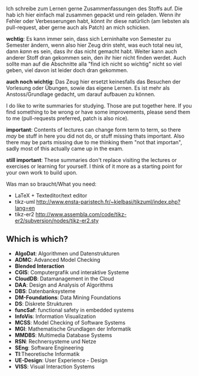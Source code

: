 Ich schreibe zum Lernen gerne Zusammenfassungen des Stoffs auf. Die hab ich hier einfach mal zusammen gepackt und rein geladen. Wenn ihr Fehler oder Verbesserungen habt, könnt ihr diese natürlich (am liebsten als pull-request, aber gerne auch als Patch) an mich schicken.

**wchtig**: Es kann immer sein, dass sich Lerninhalte von Semester zu Semester ändern, wenn also hier Zeug drin steht, was euch total neu ist, dann _kann_ es sein, dass ihr das nicht gemacht habt. Weiter kann auch anderer Stoff dran gekommen sein, den ihr hier nicht finden werdet. Auch sollte man auf die Abschnitte alla "find ich nicht so wichtig" nicht so viel geben, viel davon ist leider doch dran gekommen.

**auch noch wichtig**: Das Zeug hier ersetzt keinesfalls das Besuchen der Vorlesung oder Übungen, sowie das eigene Lernen. Es ist mehr als Anstoss/Grundlage gedacht, um darauf aufbauen zu können.

I do like to write summaries for studying. Those are put together here. If you find something to be wrong or have some improvements, please send them to me (pull-requests preferred, patch is also nice).

**important**: Contents of lectures can change form term to term, so there _may_ be stuff in here you did not do, or stuff missing thats important. Also there may be parts missing due to me thinking them "not that importan", sadly most of this actually came up in the exam.

**still important**: These summaries don't replace visiting the lectures or exercises or learning for yourself. I think of it more as a starting point for your own work to build upon.

Was man so braucht/What you need:

* LaTeX + Texteditor/text editor
* tikz-uml http://www.ensta-paristech.fr/~kielbasi/tikzuml/index.php?lang=en
* tikz-er2 http://www.assembla.com/code/tikz-er2/subversion/nodes/tikz-er2.sty

## Which is which?

* **AlgoDat**: Algorithmen und Datenstrukturen
* **ADMC**: Advanced Model Checking
* **Blended Interaction**
* **CGIS**: Computergrafik und interaktive Systeme
* **CloudDB**: Datamanagement in the Cloud
* **DAA**: Design and Analysis of Algorithms
* **DBS**: Datenbanksysteme
* **DM-Foundations**: Data Mining Foundations
* **DS**: Diskrete Strukturen
* **funcSaf**: functional safety in embedded systems
* **InfoVis**: Information Visualization
* **MCSS**: Model Checking of Software Systems
* **MGI**: Mathematische Grundlagen der Informatik
* **MMDBS**: Multimedia Database Systems
* **RSN**: Rechnersysteme und Netze
* **SEng**: Software Engineering
* **TI**:Theoretische Informatik
* **UE-Design**: User Experience - Design
* **VISS**: Visual Interaction Systems
